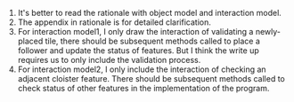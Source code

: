 1. It's better to read the rationale with object model and interaction model.
2. The appendix in rationale is for detailed clarification.
3. For interaction model1, I only draw the interaction of validating a newly-placed tile, there should be subsequent methods called to place a follower and update the status of features. But I think the write up requires us to only include the validation process.
4. For interaction model2, I only include the interaction of checking an adjacent cloister feature. There should be subsequent methods called to check status of other features in the implementation of the program.